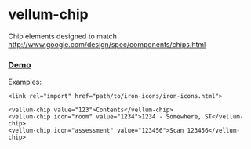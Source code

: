 # vellum-chip

Chip elements designed to match http://www.google.com/design/spec/components/chips.html

### [Demo](http://vellum-chip.polymer.zikes.me/demo/)

Examples:

    <link rel="import" href="path/to/iron-icons/iron-icons.html">

    <vellum-chip value="123">Contents</vellum-chip>
    <vellum-chip icon="room" value="1234">1234 - Somewhere, ST</vellum-chip>
    <vellum-chip icon="assessment" value="123456">Scan 123456</vellum-chip>
